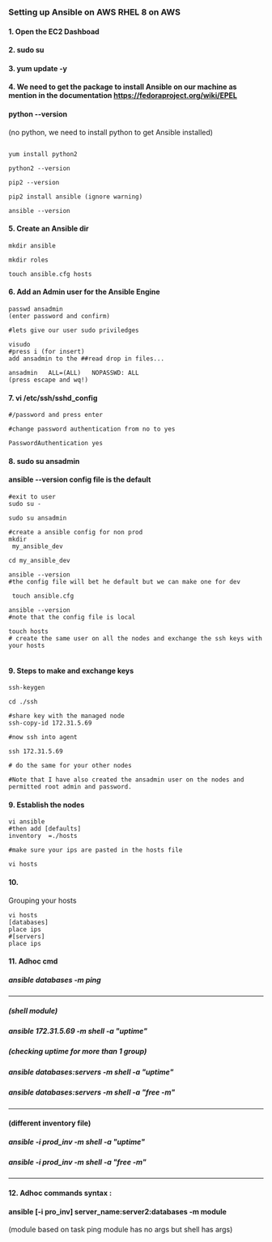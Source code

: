 ### Setting up Ansible on AWS RHEL 8 on AWS

#### 1. Open the EC2 Dashboad
#### 2. sudo su
#### 3. yum update -y
#### 4. We need to get the package to install Ansible on our machine as mention in the documentation https://fedoraproject.org/wiki/EPEL
#### python --version
(no python, we need to install python to get Ansible installed)
``` yum install https://dl.fedoraproject.org/pub/epel/epel-release-latest-8.noarch.rpm

yum install python2

python2 --version

pip2 --version

pip2 install ansible (ignore warning)

ansible --version
```
#### 5. Create an Ansible dir
```cd /etc
mkdir ansible

mkdir roles

touch ansible.cfg hosts
```
#### 6. Add an Admin user for the Ansible Engine

```useradd ansadmin
passwd ansadmin
(enter password and confirm)

#lets give our user sudo priviledges

visudo
#press i (for insert)
add ansadmin to the ##read drop in files...

ansadmin   ALL=(ALL)   NOPASSWD: ALL
(press escape and wq!)
```

#### 7.  vi /etc/ssh/sshd_config

```
#/password and press enter

#change password authentication from no to yes

PasswordAuthentication yes

```

#### 8. sudo su ansadmin

#### ansible --version config file is the default
```
#exit to user
sudo su -

sudo su ansadmin

#create a ansible config for non prod
mkdir
 my_ansible_dev

cd my_ansible_dev

ansible --version
#the config file will bet he default but we can make one for dev

 touch ansible.cfg

ansible --version
#note that the config file is local

touch hosts
# create the same user on all the nodes and exchange the ssh keys with your hosts


  ```
  #### 9. Steps to make and exchange keys
  ```
  ssh-keygen

  cd ./ssh

#share key with the managed node
  ssh-copy-id 172.31.5.69

  #now ssh into agent

  ssh 172.31.5.69

  # do the same for your other nodes

  #Note that I have also created the ansadmin user on the nodes and permitted root admin and password.
  ```

  #### 9. Establish the nodes

  ```
  vi ansible
  #then add [defaults]
  inventory  =./hosts

  #make sure your ips are pasted in the hosts file

  vi hosts

  ```

  #### 10.
  Grouping your hosts

  ```
  vi hosts
  [databases]
  place ips
  #[servers]
  place ips

  ```
  #### 11. Adhoc cmd
  ##### ansible databases -m ping
  -------------------------------------
  ##### (shell module)
  ##### ansible 172.31.5.69 -m shell -a "uptime"
  ##### (checking uptime for more than 1 group)
  ##### ansible databases:servers -m shell -a "uptime"
  ##### ansible databases:servers -m shell -a "free -m"

---------------------------------------
  #### (different inventory file)
  ##### ansible -i prod_inv -m shell -a "uptime"
  ##### ansible -i prod_inv -m shell -a "free -m"
  -----------------------------------

  #### 12. Adhoc commands syntax :
  #### ansible [-i pro_inv] server_name:server2:databases -m module

  (module based on task ping module has no args but shell has args)
